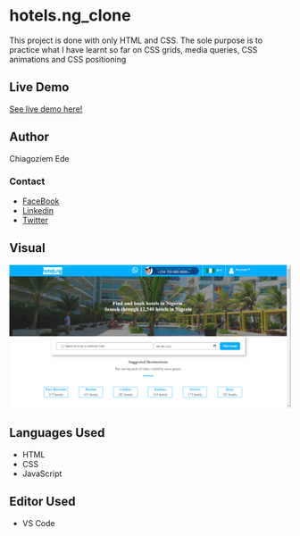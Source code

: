 # hotels.ng_clone
This project is done with only HTML and CSS. The sole purpose is to practice what I have learnt so far on CSS grids, media queries, CSS animations and CSS positioning

## Live Demo
[See live demo here!](https://romantic-kilby-4cee09.netlify.app/)

## Author
Chiagoziem Ede

### Contact
* [FaceBook](https://web.facebook.com/chiagoziem.ede/)
* [Linkedin](https://www.linkedin.com/in/chiagoziem-ede-5152a4175/)
* [Twitter](https://twitter.com/elotachukwu)

## Visual
![This is a screenshot of the work.](./assets/images/hotels.ng-clone-preview.png "This is a screenshot of the work.")

## Languages Used
* HTML
* CSS
* JavaScript

## Editor Used
* VS Code
